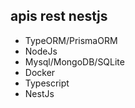 ## apis rest nestjs

 - TypeORM/PrismaORM
 - NodeJs
 - Mysql/MongoDB/SQLite
 - Docker
 - Typescript
 - NestJs
